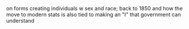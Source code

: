 


on forms creating individuals w sex and race; back to 1850 and how the move to modern stats is also tied to making an "I" that government can understand
